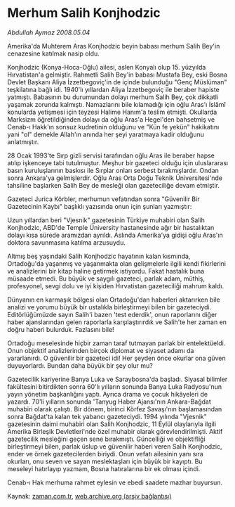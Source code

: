 # Merhum Salih Konjhodzic

*Abdullah Aymaz 2008.05.04*

<tr><td class="metin" colspan="2" style="padding-top: 20px; padding-left: 5px; padding-right: 10px;">Amerika'da Muhterem Aras Konjhodzic beyin babası merhum Salih Bey'in cenazesine katılmak nasip oldu.</td></tr><tr><td class="metin" colspan="2" style="padding-top: 20px; padding-left: 5px; padding-right: 10px;"><p>Konjhodzic (Konya-Hoca-Oğlu) ailesi, aslen Konyalı olup 15. yüzyılda Hırvatistan'a gelmiştir. Rahmetli Salih Bey'in babası Mustafa Bey, eski Bosna Devlet Başkanı Aliya İzzetbegoviç'in de içinde bulunduğu "Genç Müslüman" teşkilatına bağlı idi. 1940'lı yıllardan Aliya İzzetbegoviç ile beraber hapiste yatmıştı. Babasının bu durumundan dolayı merhum Salih Bey, çok dikkatli yaşamak zorunda kalmıştı. Namazlarını bile kılamadığı için oğlu Aras'ı İslâmî konularda yetişmesi için teyzesi Halime Hanım'a teslim etmişti. Okullarda Marksizm öğretildiğinden dolayı da oğlu Aras'a Hegel'den bahsetmiş ve Cenab-ı Hakk'ın sonsuz kudretinin olduğunu ve "Kün fe yekün" hakikatını yani "ol" demekle Allah'ın anında her şeyi yaratmaya kadir olduğunu anlatmıştır. 
<p> 28 Ocak 1993'te Sırp gizli servisi tarafından oğlu Aras ile beraber hapse atılıp işkenceye tabi tutulmuştur. Meşhur bir gazeteci olduğu için uluslararası basın kuruluşlarının baskısı ile Sırplar onları serbest bırakmışlardır. Ondan sonra Ankara'ya gelmişlerdir. Oğlu Aras Orta Doğu Teknik Üniversitesi'nde tahsiline başlarken Salih Bey de mesleği olan gazeteciliğe devam etmiştir. 
<p> Gazeteci Jurica Körbler, merhumun vefatından sonra "Güvenilir Bir Gazetecinin Kaybı" başlıklı yazısında onun için şunları yazmıştır: 
<p> Uzun yıllardan beri "Vjesnik" gazetesinin Türkiye muhabiri olan Salih Konjhodzic, ABD'de Temple Üniversity hastanesinde ağır bir hastalıktan dolayı kısa sürede aramızdan ayrıldı. Aslında Amerika'ya gidişi oğlu Aras'ın doktora savunmasına katılma arzusuydu. 
<p> Altmış beş yaşındaki Salih Konjhodzic hayatının kalan kısmında, Ortadoğu'da yaşanmış ve yaşanmakta olan gelişmelerle ilgili kendi fikirlerini ve analizlerini bir kitap haline getirmek istiyordu. Fakat hastalık buna müsaade etmedi. Bu büyük ve saygılı gazeteci, parlak adam, müthiş, profesyonel, sevgi dolu ve iyi kişiden Hırvatistan gazeteciliği mahrum kaldı. 
<p> Dünyanın en karmaşık bölgesi olan Ortadoğu'dan haberleri aktarırken bile analizi ve yorumu büyük bir ustalıkla birleştirmeyi bilen bir gazeteciydi. Editörlüğümüzde sayın Salih'i bazen 'test ederdik', onun raporlarını diğer haber ajanslarından gelen raporlarla karşılaştırırdık ve Salih'te her zaman en doğru haberi bulurduk. Fazlasını bile!
<p> Ortadoğu meselesinde hiçbir zaman taraf tutmayan parlak bir entelektüeldi. Onun objektif analizlerinden birçok diplomat ve siyaset adamı da yararlanırdı. O güvenilir bir gazeteci idi! Her şeyden önce okurlar ona güven duyuyorlardı. Bundan daha büyük bir şey olur mu?
<p> Gazetecilik kariyerine Banya Luka ve Saraybosna'da başladı. Siyasal bilimler fakültesini bitirdikten sonra 60'lı yılların sonunda Banya Luka Radyosu'nun yayın yönetim başkanlığını yaptı. Ayrıca drama ve çocuk hikâyeleri de yazardı. 70'li yılların sonunda 'Tanyug Haber Ajansı'nın Ankara-Bağdat muhabiri olarak çalıştı. Bir dönem, birinci Körfez Savaşı'nın başlamasından sonra Bağdat'ta kalan tek yabancı gazeteciydi. 1994 yılında "Vjesnik" gazetesinin daimi muhabiri olan Salih Konjhodzic, 11 Eylül olaylarıyla ilgili Amerika Birleşik Devletleri'nde özel muhabir olarak görevlendirilmişti. Aktif gazetecilik mesleğini geçen sene bırakmıştı. Güncelliği ve objektifliği birleştirmeyi bilen, parlak üslup ve güvenilir haberi veren Salih Konjhodzic, ender ve örnek gazetecilerden biriydi. Onun vefatı ailesinin yanı sıra okurları, onu seven ve sayan meslektaşları için büyük bir kayıptı. Bu meseleyi hatırlayıp yazmam, Bosna hatıralarına bir ek olması içindi. 
<p> Cenab-ı Hak merhuma rahmet eylesin ve ebedi saadete mazhar buyursun. <br/></p></p></p></p></p></p></p></p></p></td></tr>

Kaynak: [zaman.com.tr](http://zaman.com.tr/yazar.do?yazino=684824), [web.archive.org (arşiv bağlantısı)](http://web.archive.org/web/20080506074954/http://www.zaman.com.tr:80/yazar.do?yazino=684824)

